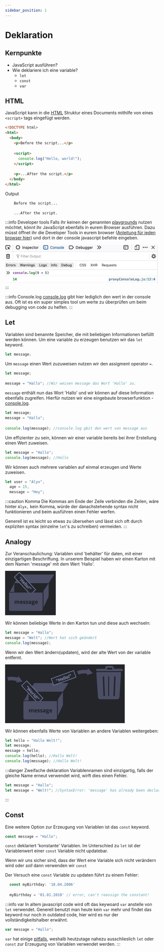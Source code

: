 ```yaml
---
sidebar_position: 1
---
```


# Deklaration

## Kernpunkte

- JavaScript ausführen?
- Wie deklariere ich eine variable?
  - `let`
  - `const`
  - `var`

## HTML

JavaScript kann in die [HTML](https://developer.mozilla.org/en-US/docs/Learn/Getting_started_with_the_web/HTML_basics) Struktur eines Documents
mithilfe von eines `<script>` tags eingefügt werden.

```html
<!DOCTYPE html>
<html>
  <body>
    <p>Before the script...</p>

    <script>
      console.log("Hello, world!");
    </script>

    <p>...After the script.</p>
  </body>
</html>
```

Output

```
    Before the script...

    ...After the script.
```

:::info Developer tools
Falls ihr keinen der genannten [playgrounds](../intro#playgrounds) nutzen möchtet, könnt ihr JavaScript ebenfalls in eurem Browser ausführen.
Dazu müsst öffnet ihr die Developer Tools in eurem browser ([Anleitung für jeden browser hier](https://javascript.info/devtools)) und
dort in der console javascript befehle eingeben.

![open developer console example](../../static/screenshots/dev-console.jpg)
:::

:::info Console.log
[console.log](https://developer.mozilla.org/de/docs/Web/API/console/log) gibt hier lediglich den wert in der console aus.
Oft ist es ein super simples tool um werte zu überprüfen um beim debugging von code zu helfen.
:::

## Let

Variablen sind benannte Speicher, die mit beliebigen Informationen befüllt werden können.
Um eine variable zu erzeugen benutzen wir das `let` keyword.

```js
let message;
```

Um `message` einen Wert zuzuweisen nutzen wir den assigment operator `=`.

```js
let message;

message = "Hallo"; //Wir weisen message das Wort 'Hallo' zu.
```

`message` enthält nun das Wort 'Hallo' und wir können auf diese Information ebenfalls zugreifen. Hierfür nutzen wir eine
eingebaute browserfunktion - [console.log](https://www.w3schools.com/jsref/met_console_log.asp).

```js
let message;
message = "Hallo";

console.log(message); //console.log gbit den wert von message aus
```

Um effizienter zu sein, können wir einer variable bereits bei ihrer Erstellung einen Wert zuweisen.

```js
let message = "Hallo";
console.log(message); //Hallo
```

Wir können auch mehrere variablen auf einmal erzeugen und Werte zuweisen.

```js
let user = "Alyx",
  age = 15,
  message = "Hey";
```

:::caution Komma
Die Kommas am Ende der Zeile verbinden die Zeilen, wäre hinter `Alyx,` kein Komma, würde der danachstehende syntax
nicht funktionieren und beim ausführen einen Fehler werfen.

Generell ist es leicht so etwas zu übersehen und lässt sich oft durch expliziten syntax (einzelne `let`'s zu schreiben) vermeiden.
:::

## Analogy

Zur Veranschaulichung: Variablen sind 'behälter' für daten, mit einer einzigartigen
Beschriftung.
In unserem Beispiel haben wir einen Karton mit dem Namen 'message' mit dem Wert 'Hallo'.

![Karton mit dem namen message, der "Hallo" beinhaltet](../../static//screenshots/assign-value.png)

Wir können beliebige Werte in den Karton tun und diese auch wechseln:

```js
let message = "Hallo";
message = "Welt"; //Wert hat sich geändert
console.log(message);
```

Wenn wir den Wert ändern(updaten), wird der alte Wert von der variable entfernt.

![Karton mit dem namen message bekommt einen neuen wert, der alte wert wird weggeworfen](../../static/screenshots/swap-values.png)

Wir können ebenfalls Werte von Variablen an andere Variablen weitergeben:

```js
let hello = "Hallo Welt!";
let message;
message = hello;
console.log(hello); //Hallo Welt!
console.log(message); //Hallo Welt!
```

:::danger Zweifache deklaration
Variablennamen sind einzigartig, falls der gleiche Name erneut verwendet wird, wirft dies einen Fehler.

```js
let message = "Hallo";
let message = "Welt!"; //SyntaxError: 'message' has already been declared.
```

:::

## Const

Eine weitere Option zur Erzeugung von Variablen ist das `const` keyword.

```js
const message = "Hallo";
```

`const` deklariert 'konstante' Variablen. Im Unterschied zu `let` ist der Variablenwert
einer `const` Variable nicht updatebar.

Wenn wir uns sicher sind, dass der Wert eine Variable sich nicht verändern wird oder _soll_ dann verwenden wir `const`

Der Versuch eine `const` Variable zu updaten führt zu einem Fehler:

```js
  const myBirthday: '18.04.2006'

  myBirthday = '01.01.2010' // error, can't reassign the constant!
```

:::info var
In altem javascript code wird oft das keywoard `var` anstelle von `let` verwendet. Generell benutzt man heute kein `var` mehr und findet das keyword
nur noch in outdated code, hier wird es nur der vollständigkeitshalber erwähnt.

```js
var message = "Hallo";
```

`var` hat einige [pitfalls](https://javascript.info/var), weshalb heutzutage nahezu ausschlieslich `let` oder `const` zur Erzeugung von Variablen verwendet werden.
:::
